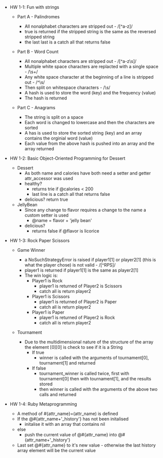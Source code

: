 * HW 1-1: Fun with strings

  * Part A - Palindromes
    * All nonalphabet characters are stripped out - /[^a-z]/
    * true is returned if the stripped string is the same as the reversed stripped string
    * the last last is a catch all that returns false

  * Part B - Word Count
    * All nonalphabet characters are stripped out - /[^a-z\s]/
    * Multiple white space characters are replacted with a single space - /\s+/
    * Any white space character at the beginning of a line is stripped out - /^\s/
    * Then split on whitespace characters - /\s/
    * A hash is used to store the word (key) and the frequency (value)
    * The hash is returned

  * Part C - Anagrams
    * The string is split on a space
    * Each word is changed to lowercase and then the characters are sorted
    * A has is used to store the sorted string (key) and an array contains the orginial word (value)
    * Each value from the above hash is pushed into an array and the array returned

* HW 1-2: Basic Object-Oriented Programming for Dessert
  * Dessert
    * As both name and calories have both need a setter and getter attr_accessor was used
    * healthy?
      * returns trie if @calories < 200
      * last line is a catch all that returns false
    * delicious? return true
  * JellyBean
    * Since any change to flavor requires a change to the name a custom setter is used
      * @name = flavor + 'jelly bean'
    * delicious?
      * returns false if @flavor is licorice

* HW 1-3: Rock Paper Scissors

  * Game Winner
    * a NoSuchStrategyError is raised if player1[1] or player2[1] (this is what the player chose) is not valid - /[^RPS]/
    * player1 is returned if player1[1] is the same as player2[1]
    * The win logic is:
      * Player1 is Rock
        * player1 is returned of Player2 is Scissors
        * catch all is return player2
      * Player1 is Scissors
        * player1 is returned of Player2 is Paper
        * catch all is return player2
      * Player1 is Paper
        * player1 is returned of Player2 is Rock
        * catch all is return player2

  * Tournament
    * Due to the multidimensional nature of the structure of the array the element [0][0] is check to see if it is a String
      * If true
        * winner is called with the arguments of tournament[0], tournament[1] and returned
      * If false 
        * tournament_winner is called twice, first with tournament[0] then with tournament[1], and the results stored
        * then winner is called with the arguments of the above two calls and returned

* HW 1-4: Ruby Metaprogramming
  * A method of #{attr_name}=(attr_name) is defined
  * If the @#{attr_name+'_history'} has not been initalised
    * initalise it with an array that contains nil
  * else
    * push the current value of @#{attr_name} into @#{attr_name+'_history'}
  * Last set @#{attr_name} to it's new value - otherwise the last history array element will be the current value
